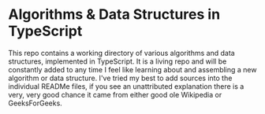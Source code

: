 # Algorithms & Data Structures in TypeScript

This repo contains a working directory of various algorithms and data structures, implemented in TypeScript. It is a living repo and will be constantly added to any time I feel like learning about and assembling a new algorithm or data structure. I've tried my best to add sources into the individual READMe files, if you see an unattributed explanation there is a very, very good chance it came from either good ole Wikipedia or GeeksForGeeks.
